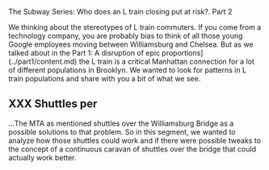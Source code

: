 The Subway Series: Who does an L train closing put at risk?.
Part 2

We thinking about the stereotypes of L train commuters. If you come from a technology company, you are probably bias to think of all those young Google employees moving between Williamsburg and Chelsea. But as we talked about in the Part 1: A disruption of epic proportions](../part1/content.md) the L train is a critical Manhattan connection for a lot of different populations in Brooklyn. We wanted to look for patterns in L train populations and share with you a bit of what we see.

## XXX Shuttles per  

...The MTA as mentioned shuttles over the Williamsburg Bridge as a possible solutions to that problem. So in this segment, we wanted to analyze how those shuttles could work and if there were possible tweaks to the concept of a continuous caravan of shuttles over the bridge that could actually work better.
